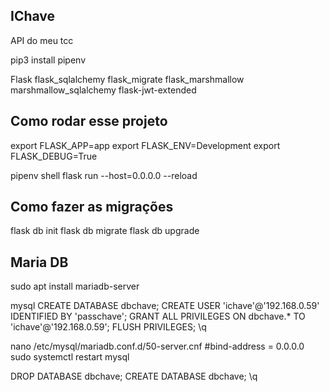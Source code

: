 ## IChave
API do meu tcc

pip3 install pipenv

Flask
flask_sqlalchemy
flask_migrate
flask_marshmallow
marshmallow_sqlalchemy
flask-jwt-extended

## Como rodar esse projeto

export FLASK_APP=app
export FLASK_ENV=Development
export FLASK_DEBUG=True

pipenv shell
flask run --host=0.0.0.0 --reload

## Como fazer as migrações

flask db init
flask db migrate
flask db upgrade

## Maria DB
sudo apt install mariadb-server

mysql
CREATE DATABASE dbchave;
CREATE USER 'ichave'@'192.168.0.59' IDENTIFIED BY 'passchave';
GRANT ALL PRIVILEGES ON dbchave.* TO 'ichave'@'192.168.0.59';
FLUSH PRIVILEGES;
\q

nano /etc/mysql/mariadb.conf.d/50-server.cnf
#bind-address = 0.0.0.0
sudo systemctl restart mysql

DROP DATABASE dbchave;
CREATE DATABASE dbchave;
\q